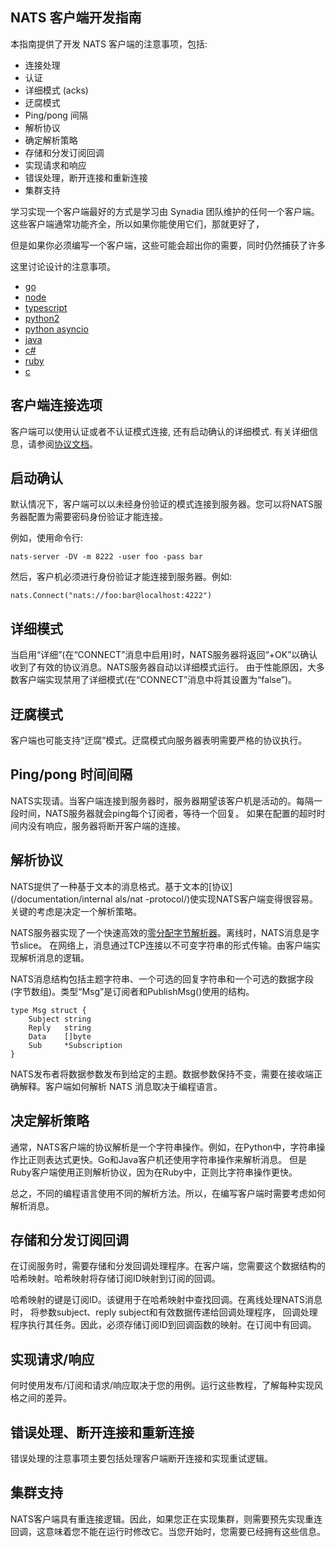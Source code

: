 ## NATS 客户端开发指南

本指南提供了开发 NATS 客户端的注意事项，包括:

- 连接处理
- 认证
- 详细模式 (acks)
- 迂腐模式
- Ping/pong 间隔
- 解析协议
- 确定解析策略
- 存储和分发订阅回调
- 实现请求和响应
- 错误处理，断开连接和重新连接
- 集群支持

学习实现一个客户端最好的方式是学习由 Synadia 团队维护的任何一个客户端。
这些客户端通常功能齐全，所以如果你能使用它们，那就更好了，

但是如果你必须编写一个客户端，这些可能会超出你的需要，同时仍然捕获了许多

这里讨论设计的注意事项。

- [go](https://github.com/nats-io/nats.go)
- [node](https://github.com/nats-io/nats.js)
- [typescript](https://github.com/nats-io/nats.ts)
- [python2](https://github.com/nats-io/nats.py2)
- [python asyncio](https://github.com/nats-io/nats.py)
- [java](https://github.com/nats-io/nats.java)
- [c#](https://github.com/nats-io/nats.net)
- [ruby](https://github.com/nats-io/nats.rb)
- [c](https://github.com/nats-io/nats.c)

## 客户端连接选项

客户端可以使用认证或者不认证模式连接, 还有启动确认的详细模式. 有关详细信息，请参阅[协议文档](/nats_protocol/nats-protocol.md#connect)。

## 启动确认

默认情况下，客户端可以以未经身份验证的模式连接到服务器。您可以将NATS服务器配置为需要密码身份验证才能连接。



例如，使用命令行:

```
nats-server -DV -m 8222 -user foo -pass bar
```

然后，客户机必须进行身份验证才能连接到服务器。例如:

```
nats.Connect("nats://foo:bar@localhost:4222")
```

## 详细模式

当启用“详细”(在“CONNECT”消息中启用)时，NATS服务器将返回“+OK”以确认收到了有效的协议消息。NATS服务器自动以详细模式运行。
由于性能原因，大多数客户端实现禁用了详细模式(在“CONNECT”消息中将其设置为“false”)。


## 迂腐模式

客户端也可能支持“迂腐”模式。迂腐模式向服务器表明需要严格的协议执行。

## Ping/pong 时间间隔

NATS实现请。当客户端连接到服务器时，服务器期望该客户机是活动的。每隔一段时间，NATS服务器就会ping每个订阅者，等待一个回复。
如果在配置的超时时间内没有响应，服务器将断开客户端的连接。

## 解析协议

NATS提供了一种基于文本的消息格式。基于文本的[协议](/documentation/internal als/nat -protocol/)使实现NATS客户端变得很容易。
关键的考虑是决定一个解析策略。

NATS服务器实现了一个快速高效的[零分配字节解析器](https://youtu.be/ylRKac5kSOk?t=10m46s)。离线时，NATS消息是字节slice。
在网络上，消息通过TCP连接以不可变字符串的形式传输。由客户端实现解析消息的逻辑。



NATS消息结构包括主题字符串、一个可选的回复字符串和一个可选的数据字段(字节数组)。类型“Msg”是订阅者和PublishMsg()使用的结构。

```
type Msg struct {
    Subject string
    Reply   string
    Data    []byte
    Sub     *Subscription
}
```
NATS发布者将数据参数发布到给定的主题。数据参数保持不变，需要在接收端正确解释。客户端如何解析 NATS 消息取决于编程语言。

## 决定解析策略

通常，NATS客户端的协议解析是一个字符串操作。例如，在Python中，字符串操作比正则表达式更快。Go和Java客户机还使用字符串操作来解析消息。
但是Ruby客户端使用正则解析协议，因为在Ruby中，正则比字符串操作更快。

总之，不同的编程语言使用不同的解析方法。所以，在编写客户端时需要考虑如何解析消息。

## 存储和分发订阅回调
  
在订阅服务时，需要存储和分发回调处理程序。在客户端，您需要这个数据结构的哈希映射。哈希映射将存储订阅ID映射到订阅的回调。
   
哈希映射的键是订阅ID。该键用于在哈希映射中查找回调。在离线处理NATS消息时， 将参数subject、reply subject和有效数据传递给回调处理程序，
回调处理程序执行其任务。因此，必须存储订阅ID到回调函数的映射。在订阅中有回调。
  
## 实现请求/响应
   
何时使用发布/订阅和请求/响应取决于您的用例。运行这些教程，了解每种实现风格之间的差异。

## 错误处理、断开连接和重新连接

错误处理的注意事项主要包括处理客户端断开连接和实现重试逻辑。

## 集群支持

NATS客户端具有重连接逻辑。因此，如果您正在实现集群，则需要预先实现重连回调，这意味着您不能在运行时修改它。当您开始时，您需要已经拥有这些信息。
